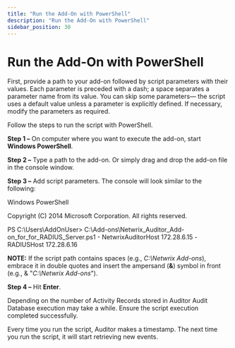 ```yaml
---
title: "Run the Add-On with PowerShell"
description: "Run the Add-On with PowerShell"
sidebar_position: 30
---
```


# Run the Add-On with PowerShell

First, provide a path to your add-on followed by script parameters with their values. Each parameter
is preceded with a dash; a space separates a parameter name from its value. You can skip some
parameters— the script uses a default value unless a parameter is explicitly defined. If necessary,
modify the parameters as required.

Follow the steps to run the script with PowerShell.

**Step 1 –** On computer where you want to execute the add-on, start **Windows PowerShell**.

**Step 2 –** Type a path to the add-on. Or simply drag and drop the add-on file in the console
window.

**Step 3 –** Add script parameters. The console will look similar to the following:

Windows PowerShell

Copyright (C) 2014 Microsoft Corporation. All rights reserved.

PS C:\Users\AddOnUser> C:\Add-ons\Netwrix_Auditor_Add-on_for_for_RADIUS_Server.ps1 -
NetwrixAuditorHost 172.28.6.15 -RADIUSHost 172.28.6.16

**NOTE:** If the script path contains spaces (e.g., _C:\Netwrix Add-ons_), embrace it in double
quotes and insert the ampersand (**&**) symbol in front (e.g., & "_C:\Netwrix Add-ons_").

**Step 4 –** Hit **Enter**.

Depending on the number of Activity Records stored in Auditor Audit Database execution may take a
while. Ensure the script execution completed successfully.

Every time you run the script, Auditor makes a timestamp. The next time you run the script, it will
start retrieving new events.
